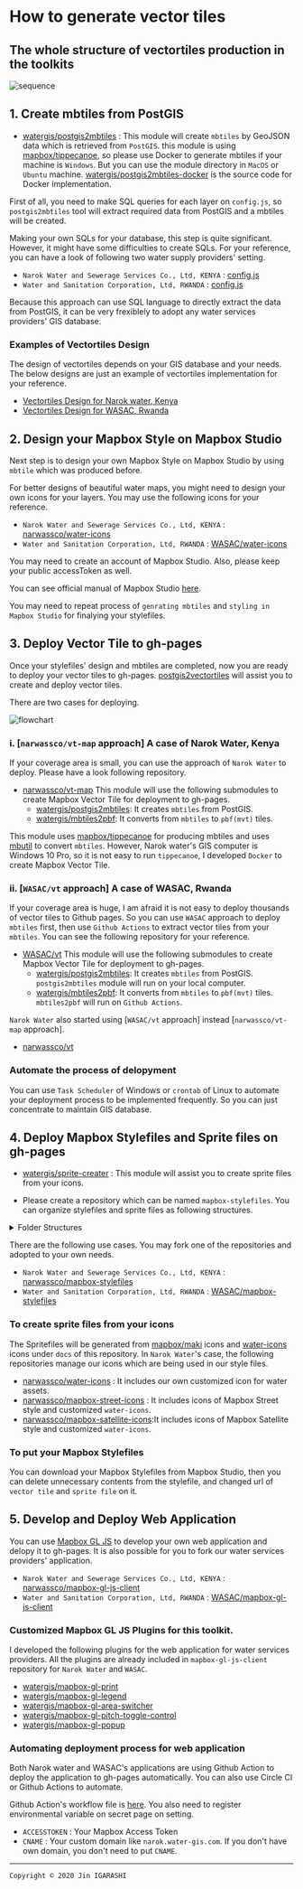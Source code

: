 # How to generate vector tiles

## The whole structure of vectortiles production in the toolkits
![sequence](../images/sequence.svg)

## 1. Create mbtiles from PostGIS
- [watergis/postgis2mbtiles](https://github.com/watergis/postgis2mbtiles) : This module will create `mbtiles` by GeoJSON data which is retrieved from `PostGIS`. this module is using [mapbox/tippecanoe](https://github.com/mapbox/tippecanoe), so please use Docker to generate mbtiles if your machine is `Windows`. But you can use the module directory in `MacOS` or `Ubuntu` machine. [watergis/postgis2mbtiles-docker](https://github.com/watergis/postgis2mbtiles-docker) is the source code for Docker implementation. 

First of all, you need to make SQL queries for each layer on `config.js`, so `postgis2mbtiles` tool will extract required data from PostGIS and a mbtiles will be created.

Making your own SQLs for your database, this step is quite significant. However, it might have some difficulties to create SQLs. For your reference, you can have a look of following two water supply providers' setting.

- `Narok Water and Sewerage Services Co., Ltd, KENYA` : [config.js](https://raw.githubusercontent.com/narwassco/vt-map/master/config.js)
- `Water and Sanitation Corporation, Ltd, RWANDA` : [config.js](https://raw.githubusercontent.com/WASAC/vt/master/config.js)

Because this approach can use SQL language to directly extract the data from PostGIS, it can be very frexiblely to adopt any water services providers' GIS database.

### Examples of Vectortiles Design

The design of vectortiles depends on your GIS database and your needs. The below designs are just an example of vectortiles implementation for your reference.

- [Vectortiles Design for Narok water, Kenya](./Vector-Tile-Design-for-Narok.md)
- [Vectortiles Design for WASAC, Rwanda](./Vector-Tile-Design-for-WASAC.md)


## 2. Design your Mapbox Style on Mapbox Studio
Next step is to design your own Mapbox Style on Mapbox Studio by using `mbtile` which was produced before.

For better designs of beautiful water maps, you might need to design your own icons for your layers. You may use the following icons for your reference.

- `Narok Water and Sewerage Services Co., Ltd, KENYA` : [narwassco/water-icons](https://github.com/narwassco/water-icons)
- `Water and Sanitation Corporation, Ltd, RWANDA` : [WASAC/water-icons](https://github.com/WASAC/water-icons)

You may need to create an account of Mapbox Studio. Also, please keep your public accessToken as well. 

You can see official manual of Mapbox Studio [here](https://docs.mapbox.com/studio-manual/overview/).

You may need to repeat process of `genrating mbtiles` and `styling in Mapbox Studio` for finalying your stylefiles.

## 3. Deploy Vector Tile to gh-pages

Once your stylefiles' design and mbtiles are completed, now you are ready to deploy your vector tiles to gh-pages. [postgis2vectortiles](https://github.com/watergis/postgis2vectortiles) will assist you to create and deploy vector tiles.

There are two cases for deploying.

![flowchart](../images/deployment-flowchart.svg)

### i. [`narwassco/vt-map` approach] A case of Narok Water, Kenya
If your coverage area is small, you can use the approach of `Narok Water` to deploy. Please have a look following repository.

- [narwassco/vt-map](https://github.com/narwassco/vt-map)
  This module will use the following submodules to create Mapbox Vector Tile for deployment to gh-pages.
  - [watergis/postgis2mbtiles](https://github.com/watergis/postgis2mbtiles): It creates `mbtiles` from PostGIS.
  - [watergis/mbtiles2pbf](https://github.com/watergis/mbtiles2pbf): It converts from `mbtiles` to `pbf(mvt)` tiles.

This module uses [mapbox/tippecanoe](https://github.com/mapbox/tippecanoe) for producing mbtiles and uses [mbutil](https://github.com/mapbox/mbutil) to convert `mbtiles`. However, Narok water's GIS computer is Windows 10 Pro, so it is not easy to run `tippecanoe`, I developed `Docker` to create Mapbox Vector Tile.

### ii. [`WASAC/vt` approach] A case of WASAC, Rwanda
If your coverage area is huge, I am afraid it is not easy to deploy thousands of vector tiles to Github pages. So you can use `WASAC` approach to deploy `mbtiles` first, then use `Github Actions` to extract vector tiles from your `mbtiles`. You can see the following repository for your reference.

- [WASAC/vt](https://github.com/WASAC/vt)
  This module will use the following submodules to create Mapbox Vector Tile for deployment to gh-pages.
  - [watergis/postgis2mbtiles](https://github.com/watergis/postgis2mbtiles): It creates `mbtiles` from PostGIS. `postgis2mbtiles` module will run on your local computer.
  - [watergis/mbtiles2pbf](https://github.com/watergis/mbtiles2pbf): It converts from `mbtiles` to `pbf(mvt)` tiles. `mbtiles2pbf` will run on `Github Actions`.

`Narok Water` also started using [`WASAC/vt` approach] instead [`narwassco/vt-map` approach]. 
- [narwassco/vt](https://github.com/narwassco/vt)

### Automate the process of delopyment

You can use `Task Scheduler` of Windows or `crontab` of Linux to automate your deployment process to be implemented frequently. So you can just concentrate to maintain GIS database.

## 4. Deploy Mapbox Stylefiles and Sprite files on gh-pages
- [watergis/sprite-creater](https://github.com/watergis/sprite-creator) : This module will assist you to create sprite files from your icons. 

- Please create a repository which can be named `mapbox-stylefiles`. You can organize stylefiles and sprite files as following structures.
<details>
<summary>Folder Structures</summary>

```
|- docs
 |- satellite
  |- sprite
   |- sprite.json
   |- sprite.png
   |- sprite@2x.json
   |- sprite@2x.png
   |- sprite@4x.json
   |- sprite@4x.png
  |- style.json
 |- street
  |- sprite
   |- sprite.json
   |- sprite.png
   |- sprite@2x.json
   |- sprite@2x.png
   |- sprite@4x.json
   |- sprite@4x.png
  |- style.json
|- src
 |- config.js
 |- sprite-create.js
```
</details>

There are the following use cases. You may fork one of the repositories and adopted to your own needs.
- `Narok Water and Sewerage Services Co., Ltd, KENYA` : [narwassco/mapbox-stylefiles](https://github.com/narwassco/mapbox-stylefiles)
- `Water and Sanitation Corporation, Ltd, RWANDA` : [WASAC/mapbox-stylefiles](https://github.com/WASAC/mapbox-stylefiles)

### To create sprite files from your icons

The Spritefiles will be generated from [mapbox/maki](https://github.com/mapbox/maki) icons and [water-icons](https://github.com/narwassco/water-icons) icons under `docs` of this repository. In `Narok Water`'s case, the following repositories manage our icons which are being used in our style files.
  - [narwassco/water-icons](https://github.com/narwassco/water-icons) : It includes our own customized icon for water assets.
  - [narwassco/mapbox-street-icons](https://github.com/narwassco/mapbox-street-icons) : It includes icons of Mapbox Street style and customized `water-icons`.
  - [narwassco/mapbox-satellite-icons](https://github.com/narwassco/mapbox-satellite-icons):It includes icons of Mapbox Satellite style and customized `water-icons`.

### To put your Mapbox Stylefiles

You can download your Mapbox Stylefiles from Mapbox Studio, then you can delete unnecessary contents from the stylefile, and changed url of `vector tile` and `sprite file` on it. 


## 5. Develop and Deploy Web Application

You can use [Mapbox GL JS](https://docs.mapbox.com/mapbox-gl-js/api/) to develop your own web application and delopy it to gh-pages. It is also possible for you to fork our water services providers' application.

- `Narok Water and Sewerage Services Co., Ltd, KENYA` : [narwassco/mapbox-gl-js-client](https://github.com/narwassco/mapbox-gl-js-client) 
- `Water and Sanitation Corporation, Ltd, RWANDA` : [WASAC/mapbox-gl-js-client](https://github.com/WASAC/mapbox-gl-js-client) 

### Customized Mapbox GL JS Plugins for this toolkit.

I developed the following plugins for the web application for water services providers. All the plugins are already included in `mapbox-gl-js-client` repository for `Narok Water` and `WASAC`.
- [watergis/mapbox-gl-print](https://github.com/watergis/mapbox-gl-print)
- [watergis/mapbox-gl-legend](https://github.com/watergis/mapbox-gl-legend)
- [watergis/mapbox-gl-area-switcher](https://github.com/watergis/mapbox-gl-area-switcher)
- [watergis/mapbox-gl-pitch-toggle-control](https://github.com/watergis/mapbox-gl-pitch-toggle-control)
- [watergis/mapbox-gl-popup](https://github.com/watergis/mapbox-gl-popup)

### Automating deployment process for web application
Both Narok water and WASAC's applications are using Github Action to deploy the application to gh-pages automatically. You can also use Circle CI or Github Actions to automate.

Github Action's workflow file is [here](https://github.com/narwassco/mapbox-gl-js-client/blob/master/.github/workflows/node.js.yml). You also need to register environmental variable on secret page on setting. 

- `ACCESSTOKEN` : Your Mapbox Access Token
- `CNAME` : Your custom domain like `narok.water-gis.com`. If you don't have own domain, you don't need to put `CNAME`.

---
`Copyright © 2020 Jin IGARASHI`
